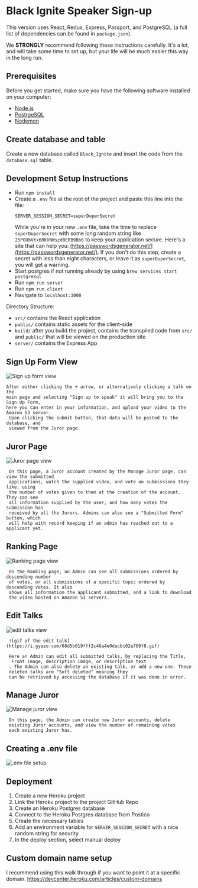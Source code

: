 
# Black Ignite Speaker Sign-up
This version uses React, Redux, Express, Passport, and PostgreSQL (a full list of dependencies can be found in `package.json`).

We **STRONGLY** recommend following these instructions carefully. It's a lot, and will take some time to set up, but your life will be much easier this way in the long run.



## Prerequisites

Before you get started, make sure you have the following software installed on your computer:

- [Node.js](https://nodejs.org/en/)
- [PostrgeSQL](https://www.postgresql.org/)
- [Nodemon](https://nodemon.io/)

## Create database and table

Create a new database called `Black_Ignite` and insert the code from the `database.sql` table.





## Development Setup Instructions

- Run `npm install`
- Create a `.env` file at the root of the project and paste this line into the file:
  ```
  SERVER_SESSION_SECRET=superDuperSecret
  ```
  While you're in your new `.env` file, take the time to replace `superDuperSecret` with some long random string like `25POUbVtx6RKVNWszd9ERB9Bb6` to keep your application secure. Here's a site that can help you: [https://passwordsgenerator.net/](https://passwordsgenerator.net/). If you don't do this step, create a secret with less than eight characters, or leave it as `superDuperSecret`, you will get a warning.
- Start postgres if not running already by using `brew services start postgresql`
- Run `npm run server`
- Run `npm run client`
- Navigate to `localhost:3000`

Directory Structure:

- `src/` contains the React application
- `public/` contains static assets for the client-side
- `build/` after you build the project, contains the transpiled code from `src/` and `public/` that will be viewed on the production site
- `server/` contains the Express App

## Sign Up Form View
<img src="https://i.gyazo.com/60eb85328d6508fca06ec457a4b8f513.png" align="center"
     alt="Sign up form view">

    After either clicking the + arrow, or alternatively clicking a talk on the 
    main page and selecting "Sign up to speak" it will bring you to the Sign Up Form, 
    here you can enter in your information, and upload your video to the Amazon S3 server. 
     Upon clicking the submit button, that data will be posted to the database, and 
     viewed from the Juror page.

## Juror Page
<img src="https://i.gyazo.com/827790dbdbca2a707ee3cc6b291afa46.png" align="center"
     alt="Juror page view">

     On this page, a Juror account created by the Manage Juror page, can view the submitted 
     applications, watch the supplied video, and vote on submissions they like, using 
     the number of votes given to them at the creation of the account. They can see 
     all information supplied by the user, and how many votes the submission has 
     received by all the Jurors. Admins can also see a "Submitted Form" button, which 
     will help with record keeping if an admin has reached out to a applicant yet.
     
## Ranking Page
<img src="https://i.gyazo.com/5a1c334d76f4ab9c7a68e80038912d29.png" align="center"
     alt="Ranking page view">

     On the Ranking page, an Admin can see all submissions ordered by descending number 
     of votes, or all submissions of a specific topic ordered by descending votes. It also 
     shows all information the applicant submitted, and a link to download 
     the video hosted on Amazon S3 servers.

## Edit Talks
<img src="https://i.gyazo.com/7acebbf660e7603489352cc3623f9639.png" align="center"
     alt="edit talks view">

     ![gif of the edit talk](https://i.gyazo.com/68d5b019fff2c46a4e0dacbc02e760f8.gif)

     Here an Admin can edit all submitted talks, by replacing the Title,
      Front image, description image, or description text
     . The Admin can also delete an existing talk, or add a new one. These 
     deleted talks are "Soft deleted" meaning they 
     can be retrieved by accessing the database if it was done in error.
     
## Manage Juror
<img src="https://i.gyazo.com/e548432d89690cf3ac0e34eef0788568.png" align="center"
     alt="Manage juror view">

     On this page, the Admin can create new Juror accounts, delete
     existing Juror accounts, and view the number of remaining votes 
     each existing Juror has.

## Creating a .env file
<img src="https://i.ibb.co/f4NK9vc/Screen-Shot-2020-11-24-at-9-03-24-AM.png" align="center"
     alt=".env file setup">
     
## Deployment

1. Create a new Heroku project
1. Link the Heroku project to the project GitHub Repo
1. Create an Heroku Postgres database
1. Connect to the Heroku Postgres database from Postico
1. Create the necessary tables
1. Add an environment variable for `SERVER_SESSION_SECRET` with a nice random string for security
1. In the deploy section, select manual deploy

## Custom domain name setup
I recommend using this walk through if you want to point it at a specific domain. 
https://devcenter.heroku.com/articles/custom-domains
